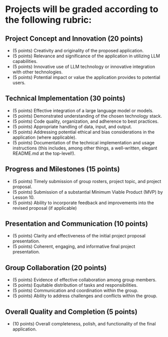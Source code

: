 # Projects will be graded according to the following rubric:

## Project Concept and Innovation (20 points)
- (5 points) Creativity and originality of the proposed application.
- (5 points) Relevance and significance of the application in utilizing LLM capabilities.
- (5 points) Innovative use of LLM technology or innovative integration with other technologies.
- (5 points) Potential impact or value the application provides to potential users.
## Technical Implementation (30 points)
- (5 points) Effective integration of a large language model or models.
- (5 points) Demonstrated understanding of the chosen technology stack.
- (5 points) Code quality, organization, and adherence to best practices.
- (5 points) Appropriate handling of data, input, and output.
- (5 points) Addressing potential ethical and bias considerations in the application (where applicable).
- (5 points) Documentation of the technical implementation and usage instructions (this includes, among other things, a well-written, elegant README.md at the top-level!).
## Progress and Milestones (15 points)
- (5 points) Timely submission of group rosters, project topic, and project proposal.
- (5 points) Submission of a substantial Minimum Viable Product (MVP) by Lesson 10.
- (5 points) Ability to incorporate feedback and improvements into the revised proposal (if applicable)
## Presentation and Communication (10 points)
- (5 points) Clarity and effectiveness of the initial project proposal presentation.
- (5 points) Coherent, engaging, and informative final project presentation. 
## Group Collaboration (20 points)
- (5 points) Evidence of effective collaboration among group members.
- (5 points) Equitable distribution of tasks and responsibilities.
- (5 points) Communication and coordination within the group.
- (5 points) Ability to address challenges and conflicts within the group.
## Overall Quality and Completion (5 points)
- (10 points) Overall completeness, polish, and functionality of the final application.